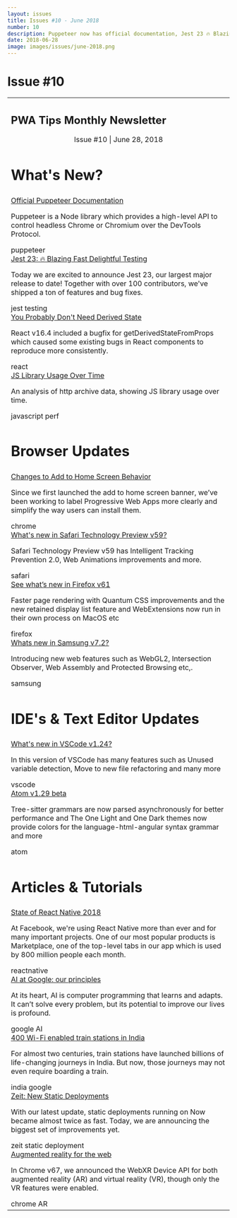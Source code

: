 ```yaml
---
layout: issues
title: Issues #10 - June 2018
number: 10
description: Puppeteer now has official documentation, Jest 23 🔥 Blazing Fast Delightful Testing and Google's AI Principles and more 🌟
date: 2018-06-28
image: images/issues/june-2018.png
---
```


<h1 class="title">Issue #10</h1>

<center>
  <table align="center" border="0" cellpadding="0" cellspacing="0" width="100%" class="table issue-9" height="100%">
    <tbody>
    <tr>
      <td>
        <div class="table__banner">
          <h2>PWA Tips Monthly Newsletter</h2>
          <div class="table__banner-bottom">
            <center>Issue #10 <span> | </span> June 28, 2018</center>
          </div>
        </div>
      </td>
    </tr>
    <tr>
      <td>
        <h1>What's New?</h1>
      </td>
    </tr>
    <tr>
      <td>
        <div class="table__container">
          <div class="table__content">
            <a href="https://pptr.dev/" target="_blank">Official Puppeteer Documentation</a>
            <p>Puppeteer is a Node library which provides a high-level API to control headless Chrome or Chromium over the DevTools Protocol.</p>
            <span class="tag puppeteer">puppeteer</span>
          </div>
          <div class="table__content">
            <a href="http://jestjs.io/blog/2018/05/29/jest-23-blazing-fast-delightful-testing.html">Jest 23: 🔥 Blazing Fast Delightful Testing</a>
            <p>Today we are excited to announce Jest 23, our largest major release to date! Together with over 100 contributors, we've shipped a ton of features and bug fixes.</p>
            <span class="tag jest">jest</span> <span class="tag testing">testing</span>
          </div>
          <div class="table__content">
            <a href="https://reactjs.org/blog/2018/06/07/you-probably-dont-need-derived-state.html" target="_blank">You Probably Don't Need Derived State</a>
            <p>React v16.4 included a bugfix for getDerivedStateFromProps which caused some existing bugs in React components to reproduce more consistently.</p>
            <span class="tag react">react</span>
          </div>
          <div class="table__content">
            <a href="https://tdresser.github.io/js-library-usage/" target="_blank">JS Library Usage Over Time</a>
            <p>An analysis of http archive data, showing JS library usage over time.</p>
            <span class="tag javascript">javascript</span> <span class="tag perf">perf</span>
          </div>
        </div>
      </td>
    </tr>
    <tr>
      <td>
        <h1>Browser Updates</h1>
      </td>
    </tr>
    <tr>
      <td>
        <div class="table__container clearfix">
          <div class="table__content">
            <a href="https://developers.google.com/web/updates/2018/06/a2hs-updates" target="_blank">Changes to Add to Home Screen Behavior</a>
            <p>Since we first launched the add to home screen banner, we’ve been working to label Progressive Web Apps more clearly and simplify the way users can install them.</p>
            <span class="tag pwa">chrome</span>
          </div>
          <div class="table__content">
            <a href="https://webkit.org/blog/8332/release-notes-for-safari-technology-preview-59/" target="_blank">What's new in Safari Technology Preview v59?</a>
            <p>Safari Technology Preview v59 has Intelligent Tracking Prevention 2.0, Web Animations improvements and more.</p>
            <span class="tag safari">safari</span>
          </div>
          <div class="table__content">
            <a href="https://www.mozilla.org/en-US/firefox/61.0/releasenotes/" target="_blank">See what’s new in Firefox v61</a>
            <p>Faster page rendering with Quantum CSS improvements and the new retained display list feature and WebExtensions now run in their own process on MacOS etc</p>
            <span class="tag firefox">firefox</span>
          </div>
          <div class="table__content">
            <a href="https://medium.com/samsung-internet-dev/7-2-stable-is-here-81fdbfca75b4" target="_blank">Whats new in Samsung v7.2?</a>
            <p>Introducing new web features such as WebGL2, Intersection Observer, Web Assembly and Protected Browsing etc,.</p>
            <span class="tag samsung">samsung</span>
          </div>
        </div>
      </td>
    </tr>
    <tr>
      <td>
        <h1>IDE's & Text Editor Updates</h1>
      </td>
    </tr>
    <tr>
      <td>
        <div class="table__container clearfix">
          <div class="table__content">
            <a href="https://code.visualstudio.com/updates/v1_24" target="_blank">What's new in VSCode v1.24?</a>
            <p>In this version of VSCode has many features such as Unused variable detection, Move to new file refactoring and many more</p>
            <span class="tag vscode">vscode</span>
          </div>
        </div>
        <div class="table__container clearfix">
          <div class="table__content">
            <a href="https://atom.io/releases" target="_blank">Atom v1.29 beta</a>
            <p>Tree-sitter grammars are now parsed asynchronously for better performance and The One Light and One Dark themes now provide colors for the language-html-angular syntax grammar and more</p>
            <span class="tag atom">atom</span>
          </div>
        </div>
      </td>
    </tr>
    <tr>
      <td>
        <h1>Articles &amp; Tutorials</h1>
      </td>
    </tr>
    <tr>
      <td>
        <div class="table__container clearfix">
          <div class="table__content">
            <a href="https://facebook.github.io/react-native/blog/2018/06/14/state-of-react-native-2018" target="_blank">State of React Native 2018</a>
            <p>At Facebook, we're using React Native more than ever and for many important projects. One of our most popular products is Marketplace, one of the top-level tabs in our app which is used by 800 million people each month.</p>
            <span class="tag reactnative">reactnative</span>
          </div>
          <div class="table__content">
            <a href="https://blog.google/technology/ai/ai-principles/" target="_blank">AI at Google: our principles</a>
            <p>At its heart, AI is computer programming that learns and adapts. It can’t solve every problem, but its potential to improve our lives is profound. </p>
            <span class="tag google">google</span> <span class="tag AI">AI</span>
          </div>
          <div class="table__content">
            <a href="https://india.googleblog.com/2018/06/connecting400stationsindia.html" target="_blank">400 Wi-Fi enabled train stations in India</a>
            <p>For almost two centuries, train stations have launched billions of life-changing journeys in India. But now, those journeys may not even require boarding a train.</p>
            <span class="tag india">india</span> <span class="tag google">google</span>
          </div>
          <div class="table__content">
            <a href="https://zeit.co/blog/new-static-deployments" target="_blank">Zeit: New Static Deployments</a>
            <p>With our latest update, static deployments running on Now became almost twice as fast. Today, we are announcing the biggest set of improvements yet.</p>
            <span class="tag zeit">zeit</span> <span class="tag static">static deployment</span>
          </div>
          <div class="table__content">
            <a href="https://developers.google.com/web/updates/2018/06/ar-for-the-web" target="_blank">Augmented reality for the web</a>
            <p>In Chrome v67, we announced the WebXR Device API for both augmented reality (AR) and virtual reality (VR), though only the VR features were enabled.</p>
             <span class="tag chrome">chrome</span> <span class="tag AR">AR</span>
            </div>
          </div>
        </td>
      </tr>
    </tbody>
  </table>
</center>

